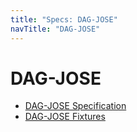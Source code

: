 ```yaml
---
title: "Specs: DAG-JOSE"
navTitle: "DAG-JOSE"
---
```


DAG-JOSE
========

- [DAG-JOSE Specification](./spec/)
- [DAG-JOSE Fixtures](./fixtures/)

